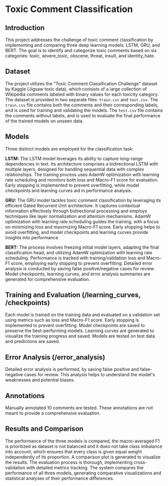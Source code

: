 # Toxic Comment Classification

## Introduction

This project addresses the challenge of toxic comment classification by implementing and comparing three deep learning models: LSTM, GRU, and BERT. The goal is to identify and categorize toxic comments based on six categories: toxic, severe_toxic, obscene, threat, insult, and identity_hate.

## Dataset

The project utilizes the "Toxic Comment Classification Challenge" dataset by Kaggle (Jigsaw toxic data), which consists of a large collection of Wikipedia comments labeled with binary values for each toxicity category. The dataset is provided in two separate files: `train.csv` and `test.csv`. The `train.csv` file contains both the comments and their corresponding labels, and is used for training and validating the models. The `test.csv` file contains the comments without labels, and is used to evaluate the final performance of the trained models on unseen data. 

## Models

Three distinct models are employed for the classification task:

**LSTM:** The LSTM model leverages its ability to capture long-range dependencies in text. Its architecture comprises a bidirectional LSTM with multiple layers, designed for handling sequential data with complex relationships. The training process uses AdamW optimization with learning rate scheduling and monitors both loss and Macro-F1 score for evaluation. Early stopping is implemented to prevent overfitting, while model checkpoints and learning curves aid in performance analysis.

**GRU:** The GRU model tackles toxic comment classification by leveraging its efficient Gated Recurrent Unit architecture. It captures contextual information effectively through bidirectional processing and employs techniques like layer normalization and attention mechanisms. AdamW optimization with learning rate scheduling guides the training, with a focus on minimizing loss and maximizing Macro-F1 score. Early stopping helps to avoid overfitting, and model checkpoints and learning curves provide insights into performance.

**BERT:** The process involves freezing initial model layers, adapting the final classification head, and utilizing AdamW optimization with learning rate scheduling. Performance is tracked with training/validation loss and Macro-F1 score, employing early stopping to prevent overfitting. Detailed error analysis is conducted by saving false positive/negative cases for review. Model checkpoints, learning curves, and error analysis summaries are generated for comprehensive evaluation.

## Training and Evaluation (/learning_curves, /checkpoints)

Each model is trained on the training data and evaluated on a validation set using metrics such as loss and Macro-F1 score. Early stopping is implemented to prevent overfitting. Model checkpoints are saved to preserve the best-performing models. Learning curves are generated to visualize the training progress and saved. Models are tested on test data and predictions are saved.

## Error Analysis (/error_analysis)

Detailed error analysis is performed, by saving false positive and false-negative cases for review. This analysis helps to understand the model's weaknesses and potential biases.

## Annotations

Manually annotated 10 comments are tested. These annotations are not meant to provide a comprehensive evaluation.

## Results and Comparison

The performance of the three models is compared, the macro-averaged F1 is prioritized as dataset is not balanced and it does not take class imbalance into account, which ensures that every class is given equal weight independently of its proportion. A comparison plot is generated to visualize the results. The evaluation process is thorough, implementing cross-validation with detailed metrics tracking. The system compares the performance of all three models, generating comparative visualizations and statistical analyses of their performance differences.